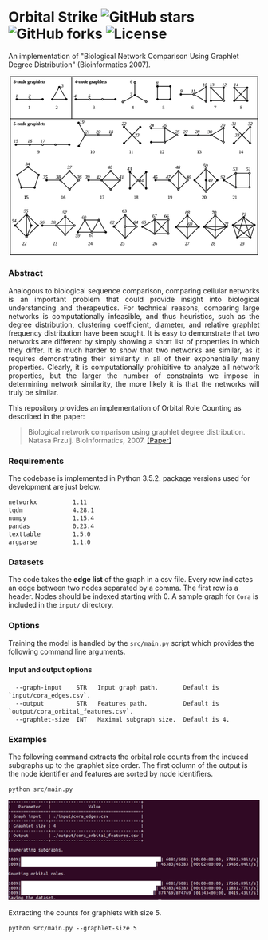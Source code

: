 Orbital Strike ![GitHub stars](https://img.shields.io/github/stars/benedekrozemberczki/OrbitalFeatures.svg?style=plastic) ![GitHub forks](https://img.shields.io/github/forks/benedekrozemberczki/OrbitalFeatures.svg?color=blue&style=plastic) ![License](https://img.shields.io/github/license/benedekrozemberczki/OrbitalFeatures.svg?color=blue&style=plastic)
============================================
An implementation of "Biological Network Comparison Using Graphlet Degree Distribution" (Bioinformatics 2007).
<p align="center">
  <img width="500" src="orbit.png">
</p>

### Abstract

<p align="justify">
Analogous to biological sequence comparison, comparing cellular networks is an important problem that could provide insight into biological understanding and therapeutics. For technical reasons, comparing large networks is computationally infeasible, and thus heuristics, such as the degree distribution, clustering coefficient, diameter, and relative graphlet frequency distribution have been sought. It is easy to demonstrate that two networks are different by simply showing a short list of properties in which they differ. It is much harder to show that two networks are similar, as it requires demonstrating their similarity in all of their exponentially many properties. Clearly, it is computationally prohibitive to analyze all network properties, but the larger the number of constraints we impose in determining network similarity, the more likely it is that the networks will truly be similar.</p>

This repository provides an implementation of Orbital Role Counting as described in the paper:

> Biological network comparison using graphlet degree distribution.
> Natasa Przulj.
> BioInformatics, 2007.
> [[Paper]](https://www.ncbi.nlm.nih.gov/pubmed/17237089)

### Requirements

The codebase is implemented in Python 3.5.2. package versions used for development are just below.
```
networkx          1.11
tqdm              4.28.1
numpy             1.15.4
pandas            0.23.4
texttable         1.5.0
argparse          1.1.0
```
### Datasets

The code takes the **edge list** of the graph in a csv file. Every row indicates an edge between two nodes separated by a comma. The first row is a header. Nodes should be indexed starting with 0. A sample graph for `Cora` is included in the `input/` directory.

### Options

Training the model is handled by the `src/main.py` script which provides the following command line arguments.

#### Input and output options

```
  --graph-input    STR   Input graph path.       Default is `input/cora_edges.csv`.
  --output         STR   Features path.          Default is `output/cora_orbital_features.csv`.
  --graphlet-size  INT   Maximal subgraph size.  Default is 4.
```

### Examples

The following command extracts the orbital role counts from the induced subgraphs up to the graphlet size order. The first column of the output is the node identifier and features are sorted by node identifiers.

```
python src/main.py
```

<p align="center">
<img  width="700",style="float: center;" src="orbital_runtime.jpg">
</p>

Extracting the counts for graphlets with size 5.

```
python src/main.py --graphlet-size 5
```
